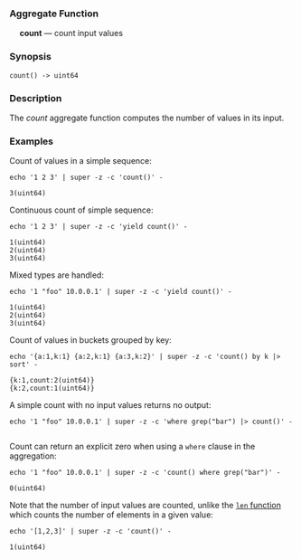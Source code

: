### Aggregate Function

&emsp; **count** &mdash; count input values

### Synopsis
```
count() -> uint64
```

### Description

The _count_ aggregate function computes the number of values in its input.

### Examples

Count of values in a simple sequence:
```mdtest-command
echo '1 2 3' | super -z -c 'count()' -
```

```mdtest-output
3(uint64)
```

Continuous count of simple sequence:
```mdtest-command
echo '1 2 3' | super -z -c 'yield count()' -
```

```mdtest-output
1(uint64)
2(uint64)
3(uint64)
```

Mixed types are handled:
```mdtest-command
echo '1 "foo" 10.0.0.1' | super -z -c 'yield count()' -
```

```mdtest-output
1(uint64)
2(uint64)
3(uint64)
```

Count of values in buckets grouped by key:
```mdtest-command
echo '{a:1,k:1} {a:2,k:1} {a:3,k:2}' | super -z -c 'count() by k |> sort' -
```

```mdtest-output
{k:1,count:2(uint64)}
{k:2,count:1(uint64)}
```

A simple count with no input values returns no output:
```mdtest-command
echo '1 "foo" 10.0.0.1' | super -z -c 'where grep("bar") |> count()' -
```

```mdtest-output
```

Count can return an explicit zero when using a `where` clause in the aggregation:
```mdtest-command
echo '1 "foo" 10.0.0.1' | super -z -c 'count() where grep("bar")' -
```

```mdtest-output
0(uint64)
```

Note that the number of input values are counted, unlike the [`len` function](../functions/len) which counts the number of elements in a given value:
```mdtest-command
echo '[1,2,3]' | super -z -c 'count()' -
```

```mdtest-output
1(uint64)
```
